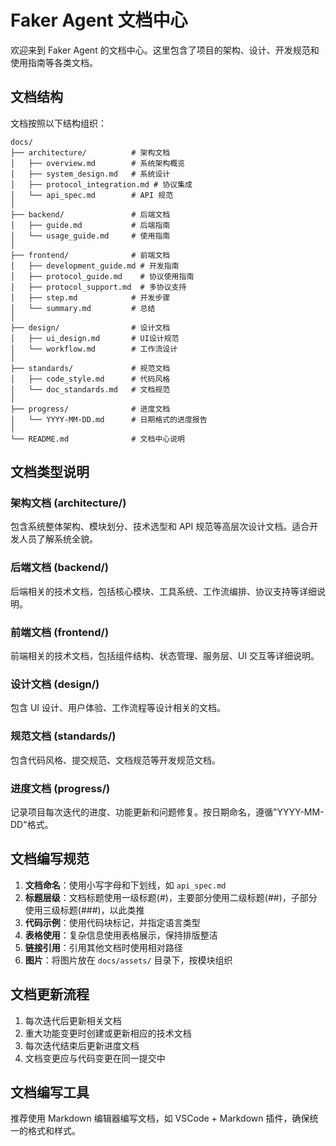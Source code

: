 # Faker Agent 文档中心

欢迎来到 Faker Agent 的文档中心。这里包含了项目的架构、设计、开发规范和使用指南等各类文档。

## 文档结构

文档按照以下结构组织：

```
docs/
├── architecture/          # 架构文档
│   ├── overview.md        # 系统架构概览
│   ├── system_design.md   # 系统设计
│   ├── protocol_integration.md # 协议集成
│   └── api_spec.md        # API 规范
│
├── backend/               # 后端文档
│   ├── guide.md           # 后端指南
│   └── usage_guide.md     # 使用指南
│
├── frontend/              # 前端文档
│   ├── development_guide.md # 开发指南
│   ├── protocol_guide.md    # 协议使用指南
│   ├── protocol_support.md  # 多协议支持
│   ├── step.md            # 开发步骤
│   └── summary.md         # 总结
│
├── design/                # 设计文档
│   ├── ui_design.md       # UI设计规范
│   └── workflow.md        # 工作流设计
│
├── standards/             # 规范文档
│   ├── code_style.md      # 代码风格
│   └── doc_standards.md   # 文档规范
│
├── progress/              # 进度文档
│   └── YYYY-MM-DD.md      # 日期格式的进度报告
│
└── README.md              # 文档中心说明
```

## 文档类型说明

### 架构文档 (architecture/)

包含系统整体架构、模块划分、技术选型和 API 规范等高层次设计文档。适合开发人员了解系统全貌。

### 后端文档 (backend/)

后端相关的技术文档，包括核心模块、工具系统、工作流编排、协议支持等详细说明。

### 前端文档 (frontend/)

前端相关的技术文档，包括组件结构、状态管理、服务层、UI 交互等详细说明。

### 设计文档 (design/)

包含 UI 设计、用户体验、工作流程等设计相关的文档。

### 规范文档 (standards/)

包含代码风格、提交规范、文档规范等开发规范文档。

### 进度文档 (progress/)

记录项目每次迭代的进度、功能更新和问题修复。按日期命名，遵循"YYYY-MM-DD"格式。

## 文档编写规范

1. **文档命名**：使用小写字母和下划线，如 `api_spec.md`
2. **标题层级**：文档标题使用一级标题(#)，主要部分使用二级标题(##)，子部分使用三级标题(###)，以此类推
3. **代码示例**：使用代码块标记，并指定语言类型
4. **表格使用**：复杂信息使用表格展示，保持排版整洁
5. **链接引用**：引用其他文档时使用相对路径
6. **图片**：将图片放在 `docs/assets/` 目录下，按模块组织

## 文档更新流程

1. 每次迭代后更新相关文档
2. 重大功能变更时创建或更新相应的技术文档
3. 每次迭代结束后更新进度文档
4. 文档变更应与代码变更在同一提交中

## 文档编写工具

推荐使用 Markdown 编辑器编写文档，如 VSCode + Markdown 插件，确保统一的格式和样式。